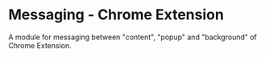 # Messaging - Chrome Extension
A module for messaging between "content", "popup" and "background" of Chrome Extension. 
